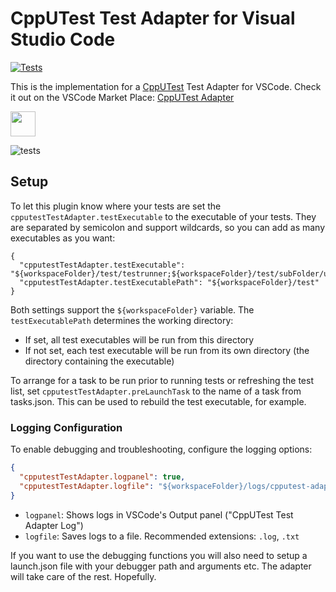 # CppUTest Test Adapter for Visual Studio Code

[![Tests](https://github.com/bneumann/CppUTest-Test-Adapter/actions/workflows/unit_tests.yml/badge.svg?branch=master)](https://github.com/bneumann/CppUTest-Test-Adapter/actions/workflows/unit_tests.yml)

This is the implementation for a [CppUTest](https://cpputest.github.io/) Test Adapter for VSCode. Check it out on the VSCode Market Place: [CppUTest Adapter](https://marketplace.visualstudio.com/items?itemName=bneumann.cpputest-test-adapter)

<a href="https://ko-fi.com/B0B836FAL"><img src="img/kofi.png" height="40"></a>

![tests](img/tests.png)

## Setup

To let this plugin know where your tests are set the ```cpputestTestAdapter.testExecutable``` to the executable of your tests. They are separated by semicolon and support wildcards, so you can add as many executables as you want:
```
{
  "cpputestTestAdapter.testExecutable": "${workspaceFolder}/test/testrunner;${workspaceFolder}/test/subFolder/ut_*",
  "cpputestTestAdapter.testExecutablePath": "${workspaceFolder}/test"
}
```

Both settings support the ```${workspaceFolder}``` variable. The ```testExecutablePath``` determines the working directory:
- If set, all test executables will be run from this directory
- If not set, each test executable will be run from its own directory (the directory containing the executable)

To arrange for a task to be run prior to running tests or refreshing the test list, set ```cpputestTestAdapter.preLaunchTask``` to the name of a task from tasks.json. This can be used to rebuild the test executable, for example.

### Logging Configuration

To enable debugging and troubleshooting, configure the logging options:
```json
{
  "cpputestTestAdapter.logpanel": true,
  "cpputestTestAdapter.logfile": "${workspaceFolder}/logs/cpputest-adapter.log"
}
```

- ```logpanel```: Shows logs in VSCode's Output panel ("CppUTest Test Adapter Log")
- ```logfile```: Saves logs to a file. Recommended extensions: ```.log```, ```.txt```

If you want to use the debugging functions you will also need to setup a launch.json file with your debugger path and arguments etc. The adapter will take care of the rest. Hopefully.


